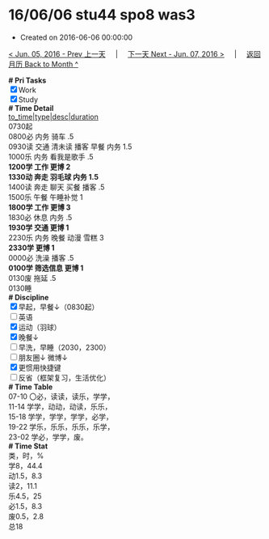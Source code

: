 # 16/06/06 stu44 spo8 was3

- Created on 2016-06-06 00:00:00

[< Jun. 05, 2016 - Prev 上一天](/_archived/lifelogs/2016/06/d05.md) &nbsp; &nbsp; | &nbsp; &nbsp; [下一天 Next - Jun. 07, 2016 >](/_archived/lifelogs/2016/06/d07.md) &nbsp; &nbsp; |  &nbsp; &nbsp; [返回月历 Back to Month ^](/_archived/lifelogs/2016/06/index.md)
<br/><div><b># Pri Tasks</b></div><div><input checked="true" type="checkbox"/>Work</div><div><input checked="true" type="checkbox"/>Study</div><div><b># Time Detail</b></div><div><u>to_time|type|desc|duration</u></div><div>0730起</div><div>0800必 内务 骑车 .5</div><div>0930读 交通 清未读 播客 早餐 内务 1.5</div><div>1000乐 内务 看我是歌手 .5</div><div><b>1200学 工作 更博 2</b></div><div><b>1330动 奔走 羽毛球 内务 1.5</b></div><div>1400读 奔走 聊天 买餐 播客 .5</div><div>1500乐 午餐 午睡补觉 1</div><div><b>1800学 工作 更博 3</b></div><div>1830必 休息 内务 .5</div><div><b>1930学 交通 更博 1</b></div><div>2230乐 内务 晚餐 动漫 雪糕 3</div><div><b>2330学 更博 1</b></div><div>0000必 洗澡 播客 .5</div><div><b>0100学 筛选信息 更博 1</b></div><div>0130废 拖延 .5</div><div>0130睡</div><div><b># Discipline</b></div><div><input checked="true" type="checkbox"/>早起，早餐↓（0830起）</div><div><input type="checkbox"/>英语</div><div><input checked="true" type="checkbox"/>运动（羽球）</div><div><input checked="true" type="checkbox"/>晚餐↓</div><div><input type="checkbox"/>早洗，早睡（2030，2300）</div><div><b><input type="checkbox"/></b>朋友圈↓ 微博↓</div><div><input checked="true" type="checkbox"/>更惯用快捷键</div><div><input type="checkbox"/>反省（框架复习，生活优化）</div><div><b># Time Table</b></div><div>07-10 〇必，读读，读乐，学学，</div><div>11-14 学学，动动，动读，乐乐，</div><div>15-18 学学，学学，学学，必学，</div><div>19-22 学乐，乐乐，乐乐，乐学，</div><div>23-02 学必，学学，废。</div><div><b># Time Stat</b></div><div>类，时，%</div><div>学8，44.4</div><div>动1.5，8.3</div><div>读2，11.1</div><div>乐4.5，25</div><div>必1.5，8.3</div><div>废0.5，2.8</div><div>总18</div>
